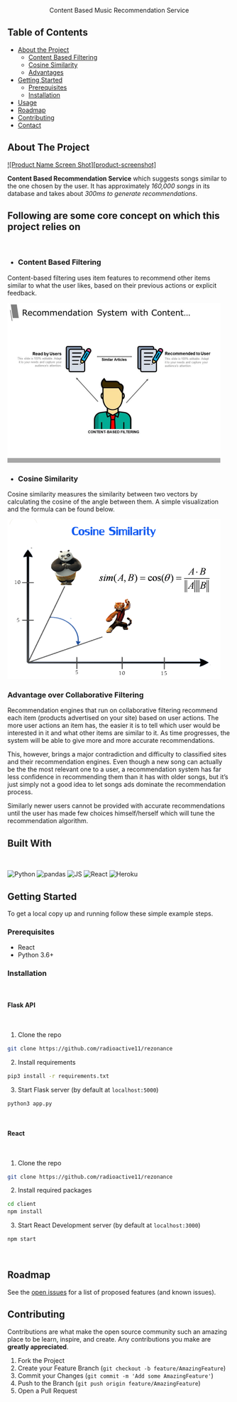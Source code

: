 
  <p align="center">
    Content Based Music Recommendation Service 
    <br />
    
</p>



<!-- TABLE OF CONTENTS -->
## Table of Contents

* [About the Project](#about-the-project)
  * [Content Based Filtering](#Content-Based-Filtering)
  * [Cosine Similarity](#Cosine-Similarity)
  * [Advantages](#Advantage-over-Collaborative-Filtering)
* [Getting Started](#getting-started)
  * [Prerequisites](#prerequisites)
  * [Installation](#installation)
* [Usage](#usage)
* [Roadmap](#roadmap)
* [Contributing](#contributing)
* [Contact](#contact)



<!-- ABOUT THE PROJECT -->
## About The Project

[![Product Name Screen Shot][product-screenshot]](https://example.com)

<strong>Content Based Recommendation Service</strong> which suggests songs similar to the one chosen by the user. It has approximately *160,000 songs* in its database and takes about *300ms to generate recommendations*. 

## Following are some core concept on which this project relies on

</br>

* ### Content Based Filtering

Content-based filtering uses item features to recommend other items similar to what the user likes, based on their previous actions or explicit feedback.

<img src = "STATIC_IMG/content.jpg" height="360" width="480">

<br />

* ### Cosine Similarity

Cosine similarity measures the similarity between two vectors by calculating the cosine of the angle between them. A simple visualization and the formula can be found below.

<img src = "STATIC_IMG/cosine.png"  height="360" width="480">

<br />


### Advantage over Collaborative Filtering
<p>
  Recommendation engines that run on collaborative filtering recommend each item (products advertised on your site) based on user actions. The more user actions an item has, the easier it is to tell which user would be interested in it and what other items are similar to it. As time progresses, the system will be able to give more and more accurate recommendations.
</p>
<p>
  This, however, brings a major contradiction and difficulty to classified sites and their recommendation engines. Even though a new song can  actually be the the most relevant one to a user, a recommendation system has far less confidence in recommending them  than it has with older songs, but it’s just simply not a good idea to let songs ads dominate the recommendation process.
</p>

<p>

  Similarly newer users cannot be provided with accurate recommendations until the user has made few choices himself/herself which will tune the recommendation algorithm.

## Built With

</br>

<p float = "left">

<img alt="Python" src="https://img.shields.io/badge/-Python-3776AB?style=flat-square&logo=python&logoColor=white" />

<img alt="pandas" src="https://img.shields.io/badge/-pandas-150458?style=flat-square&logo=pandas&logoColor=white">


<img alt="JS" src="https://img.shields.io/badge/-JavaScript-F7DF1E?style=flat-square&logo=javascript&logoColor=black">


<img alt="React" src="https://img.shields.io/badge/-React-61DAFB?style=flat-square&logo=react&logoColor=white" />

<img alt="Heroku" src="https://img.shields.io/badge/-Heroku-430098?style=flat-square&logo=heroku&logoColor=white" />



</p>


<!-- GETTING STARTED -->
## Getting Started

To get a local copy up and running follow these simple example steps.

### Prerequisites

* React
* Python 3.6+


### Installation 

<br />

#### Flask API
<br />

1. Clone the repo 
```sh
git clone https://github.com/radioactive11/rezonance
```

2. Install requirements
```sh
pip3 install -r requirements.txt
```

3. Start Flask server (by default at `localhost:5000`)
```sh
python3 app.py
```

<br />

#### React 

<br />

1. Clone the repo 
```sh
git clone https://github.com/radioactive11/rezonance
```

2. Install required packages
```sh
cd client
npm install
```

3. Start React Development server (by default at `localhost:3000`)
```sh
npm start
```

<br />


<!-- ROADMAP -->
## Roadmap

See the [open issues](https://github.com/radiaoctive11/rezonance/issues) for a list of proposed features (and known issues).



<!-- CONTRIBUTING -->
## Contributing

Contributions are what make the open source community such an amazing place to be learn, inspire, and create. Any contributions you make are **greatly appreciated**.

1. Fork the Project
2. Create your Feature Branch (`git checkout -b feature/AmazingFeature`)
3. Commit your Changes (`git commit -m 'Add some AmazingFeature'`)
4. Push to the Branch (`git push origin feature/AmazingFeature`)
5. Open a Pull Request




